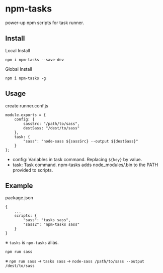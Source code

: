 # npm-tasks

power-up npm scripts for task runner.

## Install

Local Install

```
npm i npm-tasks --save-dev
```

Global Install

```
npm i npm-tasks -g
```

## Usage

create runner.conf.js

```
module.exports = {
    config: {
        sassSrc: "/path/to/sass",
        destSass: "/dest/to/sass"
    },
    task: {
        "sass": "node-sass ${sassSrc} --output ${destSass}"
    }
};
```

- config: Variables in task command. Replacing `${key}` by value.
- task: Task command. npm-tasks adds node_modules/.bin to the PATH provided to scripts.

## Example

package.json
```
{
    ...
    scripts: {
        "sass": "tasks sass",
        "sass2": "npm-tasks sass"
    }
}
```

※ `tasks` is `npm-tasks` alias.

```
npm run sass
```

※ `npm run sass` -> `tasks sass` -> `node-sass /path/to/sass --output /dest/to/sass`